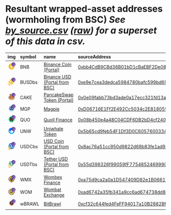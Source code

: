 
Resultant wrapped-asset addresses (wormholing from BSC)
_See [by_source.csv](by_source.csv) ([raw](https://raw.githubusercontent.com/xlabs/portal-bridge-ui/main/apps/token-list/main/content/by_source.csv)) for a superset of this data in csv._
=========================================================================
  
| img                                                                                                           | symbol   | name                                                                       | sourceAddress                                                                                                        | solAddress                                                                                                              |   solDecimals | solMarkets                                                                                          | ethAddress                                                                                                            |   ethDecimals | ethMarkets                                      | terraAddress                                                                                                                               |   terraDecimals | terraMarkets   | maticAddress                                                                                                             |   maticDecimals | maticMarkets   | avaxAddress                                                                                                           |   avaxDecimals | avaxMarkets   | oasisAddress                                                                                                                     |   oasisDecimals | oasisMarkets   | algorandAddress   | algorandDecimals   | algorandMarkets   | auroraAddress   | auroraDecimals   | auroraMarkets   | ftmAddress   | ftmDecimals   | ftmMarkets   | karuraAddress   | karuraDecimals   | karuraMarkets   | acalaAddress   | acalaDecimals   | acalaMarkets   | klaytnAddress   | klaytnDecimals   | klaytnMarkets   | celoAddress   | celoDecimals   | celoMarkets   | nearAddress   | nearDecimals   | nearMarkets   | moonbeamAddress                                                                                                      |   moonbeamDecimals | moonbeamMarkets                                                                    | terra2Address                                                                                                                                                           |   terra2Decimals | terra2Markets   | injectiveAddress   | injectiveDecimals   | injectiveMarkets   | suiAddress   | suiDecimals   | suiMarkets   | aptosAddress   | aptosDecimals   | aptosMarkets   | arbitrumAddress                                                                                                       |   arbitrumDecimals | arbitrumMarkets                                | optimismAddress                                                                                                                   |   optimismDecimals | optimismMarkets   | xplaAddress   | xplaDecimals   | xplaMarkets   | baseAddress                                                                                                            |   baseDecimals | baseMarkets   | symbol   |
|:--------------------------------------------------------------------------------------------------------------|:---------|:---------------------------------------------------------------------------|:---------------------------------------------------------------------------------------------------------------------|:------------------------------------------------------------------------------------------------------------------------|--------------:|:----------------------------------------------------------------------------------------------------|:----------------------------------------------------------------------------------------------------------------------|--------------:|:------------------------------------------------|:-------------------------------------------------------------------------------------------------------------------------------------------|----------------:|:---------------|:-------------------------------------------------------------------------------------------------------------------------|----------------:|:---------------|:----------------------------------------------------------------------------------------------------------------------|---------------:|:--------------|:---------------------------------------------------------------------------------------------------------------------------------|----------------:|:---------------|:------------------|:-------------------|:------------------|:----------------|:-----------------|:----------------|:-------------|:--------------|:-------------|:----------------|:-----------------|:----------------|:---------------|:----------------|:---------------|:----------------|:-----------------|:----------------|:--------------|:---------------|:--------------|:--------------|:---------------|:--------------|:---------------------------------------------------------------------------------------------------------------------|-------------------:|:-----------------------------------------------------------------------------------|:------------------------------------------------------------------------------------------------------------------------------------------------------------------------|-----------------:|:----------------|:-------------------|:--------------------|:-------------------|:-------------|:--------------|:-------------|:---------------|:----------------|:---------------|:----------------------------------------------------------------------------------------------------------------------|-------------------:|:-----------------------------------------------|:----------------------------------------------------------------------------------------------------------------------------------|-------------------:|:------------------|:--------------|:---------------|:--------------|:-----------------------------------------------------------------------------------------------------------------------|---------------:|:--------------|:-----------------|
| ![BNB](https://raw.githubusercontent.com/xlabs/portal-bridge-ui/main/apps/token-list/assets/BNB_wh.png)       | BNB      | [Binance Coin (Portal)](http://coingecko.com/en/coins/binance-coin)        | [0xbb4CdB9CBd36B01bD1cBaEBF2De08d9173bc095c](https://bscscan.com/address/0xbb4CdB9CBd36B01bD1cBaEBF2De08d9173bc095c) | [9gP2kCy3wA1ctvYWQk75guqXuHfrEomqydHLtcTCqiLa](https://solscan.io/address/9gP2kCy3wA1ctvYWQk75guqXuHfrEomqydHLtcTCqiLa) |             8 | [mercurial](https://mercurial.finance/), [jupiter](https://jup.ag/)                                 | [0x418D75f65a02b3D53B2418FB8E1fe493759c7605](https://etherscan.io/address/0x418D75f65a02b3D53B2418FB8E1fe493759c7605) |            18 |                                                 | [terra1cetg5wruw2wsdjp7j46rj44xdel00z006e9yg8](https://finder.terra.money/columbus-5/address/terra1cetg5wruw2wsdjp7j46rj44xdel00z006e9yg8) |               8 |                | [0xecdcb5b88f8e3c15f95c720c51c71c9e2080525d](https://polygonscan.com/address/0xecdcb5b88f8e3c15f95c720c51c71c9e2080525d) |              18 |                | [0x442F7f22b1EE2c842bEAFf52880d4573E9201158](https://snowtrace.io/address/0x442F7f22b1EE2c842bEAFf52880d4573E9201158) |             18 |               | [0xd79Ef9A91b56c690C7b80570a3c060678667f469](https://explorer.oasis.updev.si/address/0xd79Ef9A91b56c690C7b80570a3c060678667f469) |              18 |                |                   |                    |                   |                 |                  |                 |              |               |              |                 |                  |                 |                |                 |                |                 |                  |                 |               |                |               |               |                |               |                                                                                                                      |                nan |                                                                                    | [terra1xc7ynquupyfcn43sye5pfmnlzjcw2ck9keh0l2w2a4rhjnkp64uq4pr388](https://finder.terra.money/address/terra1xc7ynquupyfcn43sye5pfmnlzjcw2ck9keh0l2w2a4rhjnkp64uq4pr388) |                8 |                 |                    |                     |                    |              |               |              |                |                 |                |                                                                                                                       |                nan |                                                |                                                                                                                                   |                nan |                   |               |                |               |                                                                                                                        |            nan |               | BNB              |
| ![BUSDbs](https://raw.githubusercontent.com/xlabs/portal-bridge-ui/main/apps/token-list/assets/BUSDbs_wh.png) | BUSDbs   | [Binance USD (Portal from BSC)](http://coingecko.com/en/coins/binance-usd) | [0xe9e7cea3dedca5984780bafc599bd69add087d56](https://bscscan.com/address/0xe9e7cea3dedca5984780bafc599bd69add087d56) | [5RpUwQ8wtdPCZHhu6MERp2RGrpobsbZ6MH5dDHkUjs2](https://solscan.io/address/5RpUwQ8wtdPCZHhu6MERp2RGrpobsbZ6MH5dDHkUjs2)   |             8 | [saber](https://app.saber.so/), [mercurial](https://mercurial.finance/), [jupiter](https://jup.ag/) | [0x7B4B0B9b024109D182dCF3831222fbdA81369423](https://etherscan.io/address/0x7B4B0B9b024109D182dCF3831222fbdA81369423) |            18 |                                                 | [terra1skjr69exm6v8zellgjpaa2emhwutrk5a6dz7dd](https://finder.terra.money/columbus-5/address/terra1skjr69exm6v8zellgjpaa2emhwutrk5a6dz7dd) |               8 |                | [0xa8d394fe7380b8ce6145d5f85e6ac22d4e91acde](https://polygonscan.com/address/0xa8d394fe7380b8ce6145d5f85e6ac22d4e91acde) |              18 |                | [0xA41a6c7E25DdD361343e8Cb8cFa579bbE5eEdb7a](https://snowtrace.io/address/0xA41a6c7E25DdD361343e8Cb8cFa579bbE5eEdb7a) |             18 |               | [0xf6568FD76f9fcD1f60f73b730F142853c5eF627E](https://explorer.oasis.updev.si/address/0xf6568FD76f9fcD1f60f73b730F142853c5eF627E) |              18 |                |                   |                    |                   |                 |                  |                 |              |               |              |                 |                  |                 |                |                 |                |                 |                  |                 |               |                |               |               |                |               | [0x692C57641fc054c2Ad6551Ccc6566EbA599de1BA](https://moonscan.io/address/0x692C57641fc054c2Ad6551Ccc6566EbA599de1BA) |                 18 | [stellaswap](https://app.stellaswap.com), [moonwell](https://moonwell.fi/artemis/) |                                                                                                                                                                         |              nan |                 |                    |                     |                    |              |               |              |                |                 |                |                                                                                                                       |                nan |                                                |                                                                                                                                   |                nan |                   |               |                |               |                                                                                                                        |            nan |               | BUSDbs           |
| ![CAKE](https://raw.githubusercontent.com/xlabs/portal-bridge-ui/main/apps/token-list/assets/CAKE_wh.png)     | CAKE     | [PancakeSwap Token (Portal)](http://coingecko.com/en/coins/pancakeswap)    | [0x0e09fabb73bd3ade0a17ecc321fd13a19e81ce82](https://bscscan.com/address/0x0e09fabb73bd3ade0a17ecc321fd13a19e81ce82) | [J8LKx7pr9Zxh9nMhhT7X3EBmj5RzuhFrHKyJAe2F2i9S](https://solscan.io/address/J8LKx7pr9Zxh9nMhhT7X3EBmj5RzuhFrHKyJAe2F2i9S) |             8 |                                                                                                     | [0x7c8161545717a334f3196e765d9713f8042EF338](https://etherscan.io/address/0x7c8161545717a334f3196e765d9713f8042EF338) |            18 |                                                 | [terra1xvqlpjl2dxyel9qrp6qvtrg04xe3jh9cyxc6av](https://finder.terra.money/columbus-5/address/terra1xvqlpjl2dxyel9qrp6qvtrg04xe3jh9cyxc6av) |               8 |                |                                                                                                                          |             nan |                | [0x98a4d09036Cc5337810096b1D004109686E56Afc](https://snowtrace.io/address/0x98a4d09036Cc5337810096b1D004109686E56Afc) |             18 |               |                                                                                                                                  |             nan |                |                   |                    |                   |                 |                  |                 |              |               |              |                 |                  |                 |                |                 |                |                 |                  |                 |               |                |               |               |                |               |                                                                                                                      |                nan |                                                                                    |                                                                                                                                                                         |              nan |                 |                    |                     |                    |              |               |              |                |                 |                |                                                                                                                       |                nan |                                                |                                                                                                                                   |                nan |                   |               |                |               |                                                                                                                        |            nan |               | CAKE             |
| ![MGP](https://raw.githubusercontent.com/xlabs/portal-bridge-ui/main/apps/token-list/assets/MGP_wh.png)       | MGP      | [Magpie](http://coingecko.com/en/coins/magpie)                             | [0xD06716E1Ff2E492Cc5034c2E81805562dd3b45fa](https://bscscan.com/address/0xD06716E1Ff2E492Cc5034c2E81805562dd3b45fa) |                                                                                                                         |           nan |                                                                                                     |                                                                                                                       |           nan |                                                 |                                                                                                                                            |             nan |                |                                                                                                                          |             nan |                |                                                                                                                       |            nan |               |                                                                                                                                  |             nan |                |                   |                    |                   |                 |                  |                 |              |               |              |                 |                  |                 |                |                 |                |                 |                  |                 |               |                |               |               |                |               |                                                                                                                      |                nan |                                                                                    |                                                                                                                                                                         |              nan |                 |                    |                     |                    |              |               |              |                |                 |                | [0xa61F74247455A40b01b0559ff6274441FAfa22A3](https://arbiscan.io//address/0xa61F74247455A40b01b0559ff6274441FAfa22A3) |                 18 | [trader joe](https://traderjoexyz.com/#/trade) |                                                                                                                                   |                nan |                   |               |                |               |                                                                                                                        |            nan |               | MGP              |
| ![QUO](https://raw.githubusercontent.com/xlabs/portal-bridge-ui/main/apps/token-list/assets/QUO_wh.png)       | QUO      | [Quoll Finance](http://coingecko.com/en/coins/quoll-finance)               | [0x08b450e4a48C04CDF6DB2bD4cf24057f7B9563fF](https://bscscan.com/address/0x08b450e4a48C04CDF6DB2bD4cf24057f7B9563fF) |                                                                                                                         |           nan |                                                                                                     |                                                                                                                       |           nan |                                                 |                                                                                                                                            |             nan |                |                                                                                                                          |             nan |                |                                                                                                                       |            nan |               |                                                                                                                                  |             nan |                |                   |                    |                   |                 |                  |                 |              |               |              |                 |                  |                 |                |                 |                |                 |                  |                 |               |                |               |               |                |               |                                                                                                                      |                nan |                                                                                    |                                                                                                                                                                         |              nan |                 |                    |                     |                    |              |               |              |                |                 |                | [0xf00D8790A76ee5A5Dbc10eaCac39151aa2af0331](https://arbiscan.io//address/0xf00D8790A76ee5A5Dbc10eaCac39151aa2af0331) |                 18 | [uniswap](https://app.uniswap.org/)            |                                                                                                                                   |                nan |                   |               |                |               |                                                                                                                        |            nan |               | QUO              |
| ![UNW](https://raw.githubusercontent.com/xlabs/portal-bridge-ui/main/apps/token-list/assets/UNW_wh.png)       | UNW      | [Uniwhale Token](http://coingecko.com/en/coins/uniwhale)                   | [0x5b65cd9feb54F1Df3D0C60576003344079f8Dc06](https://bscscan.com/address/0x5b65cd9feb54F1Df3D0C60576003344079f8Dc06) |                                                                                                                         |           nan |                                                                                                     |                                                                                                                       |           nan |                                                 |                                                                                                                                            |             nan |                |                                                                                                                          |             nan |                |                                                                                                                       |            nan |               |                                                                                                                                  |             nan |                |                   |                    |                   |                 |                  |                 |              |               |              |                 |                  |                 |                |                 |                |                 |                  |                 |               |                |               |               |                |               |                                                                                                                      |                nan |                                                                                    |                                                                                                                                                                         |              nan |                 |                    |                     |                    |              |               |              |                |                 |                | [0xF73Ce9D8F7BDDCC38Cb3e662Cb93622B2145a47f](https://arbiscan.io//address/0xF73Ce9D8F7BDDCC38Cb3e662Cb93622B2145a47f) |                 18 |                                                |                                                                                                                                   |                nan |                   |               |                |               |                                                                                                                        |            nan |               | UNW              |
| ![USDCbs](https://raw.githubusercontent.com/xlabs/portal-bridge-ui/main/apps/token-list/assets/USDCbs_wh.png) | USDCbs   | [USD Coin (Portal from BSC)](http://coingecko.com/en/coins/usd-coin)       | [0x8ac76a51cc950d9822d68b83fe1ad97b32cd580d](https://bscscan.com/address/0x8ac76a51cc950d9822d68b83fe1ad97b32cd580d) | [FCqfQSujuPxy6V42UvafBhsysWtEq1vhjfMN1PUbgaxA](https://solscan.io/address/FCqfQSujuPxy6V42UvafBhsysWtEq1vhjfMN1PUbgaxA) |             8 | [saber](https://app.saber.so/), [mercurial](https://mercurial.finance/), [jupiter](https://jup.ag/) | [0x7cd167B101D2808Cfd2C45d17b2E7EA9F46b74B6](https://etherscan.io/address/0x7cd167B101D2808Cfd2C45d17b2E7EA9F46b74B6) |            18 |                                                 | [terra1yljlrxvkar0c6ujpvf8g57m5rpcwl7r032zyvu](https://finder.terra.money/columbus-5/address/terra1yljlrxvkar0c6ujpvf8g57m5rpcwl7r032zyvu) |               8 |                |                                                                                                                          |             nan |                | [0x6145E8a910aE937913426BF32De2b26039728ACF](https://snowtrace.io/address/0x6145E8a910aE937913426BF32De2b26039728ACF) |             18 |               | [0x4cA2A3De42eabC8fd8b0AC46127E64DB08b9150e](https://explorer.oasis.updev.si/address/0x4cA2A3De42eabC8fd8b0AC46127E64DB08b9150e) |              18 |                |                   |                    |                   |                 |                  |                 |              |               |              |                 |                  |                 |                |                 |                |                 |                  |                 |               |                |               |               |                |               |                                                                                                                      |                nan |                                                                                    |                                                                                                                                                                         |              nan |                 |                    |                     |                    |              |               |              |                |                 |                |                                                                                                                       |                nan |                                                |                                                                                                                                   |                nan |                   |               |                |               |                                                                                                                        |            nan |               | USDCbs           |
| ![USDTbs](https://raw.githubusercontent.com/xlabs/portal-bridge-ui/main/apps/token-list/assets/USDTbs_wh.png) | USDTbs   | [Tether USD (Portal from BSC)](http://coingecko.com/en/coins/tether)       | [0x55d398326f99059fF775485246999027B3197955](https://bscscan.com/address/0x55d398326f99059fF775485246999027B3197955) | [8qJSyQprMC57TWKaYEmetUR3UUiTP2M3hXdcvFhkZdmv](https://solscan.io/address/8qJSyQprMC57TWKaYEmetUR3UUiTP2M3hXdcvFhkZdmv) |             8 | [saber](https://app.saber.so/), [mercurial](https://mercurial.finance/), [jupiter](https://jup.ag/) | [0xDe60aDfDdAAbaAAC3dAFa57B26AcC91Cb63728c4](https://etherscan.io/address/0xDe60aDfDdAAbaAAC3dAFa57B26AcC91Cb63728c4) |            18 |                                                 | [terra1vlqeghv5mt5udh96kt5zxlh2wkh8q4kewkr0dd](https://finder.terra.money/columbus-5/address/terra1vlqeghv5mt5udh96kt5zxlh2wkh8q4kewkr0dd) |               8 |                |                                                                                                                          |             nan |                | [0xA67BCC0D06d7d13A13A2AE30bF30f1B434f5a28B](https://snowtrace.io/address/0xA67BCC0D06d7d13A13A2AE30bF30f1B434f5a28B) |             18 |               | [0x366EF31C8dc715cbeff5fA54Ad106dC9c25C6153](https://explorer.oasis.updev.si/address/0x366EF31C8dc715cbeff5fA54Ad106dC9c25C6153) |              18 |                |                   |                    |                   |                 |                  |                 |              |               |              |                 |                  |                 |                |                 |                |                 |                  |                 |               |                |               |               |                |               |                                                                                                                      |                nan |                                                                                    |                                                                                                                                                                         |              nan |                 |                    |                     |                    |              |               |              |                |                 |                |                                                                                                                       |                nan |                                                |                                                                                                                                   |                nan |                   |               |                |               |                                                                                                                        |            nan |               | USDTbs           |
| ![WMX](https://raw.githubusercontent.com/xlabs/portal-bridge-ui/main/apps/token-list/assets/WMX_wh.png)       | WMX      | [Wombex Finance](http://coingecko.com/en/coins/wombex)                     | [0xa75d9ca2a0a1D547409D82e1B06618EC284A2CeD](https://bscscan.com/address/0xa75d9ca2a0a1D547409D82e1B06618EC284A2CeD) |                                                                                                                         |           nan |                                                                                                     |                                                                                                                       |           nan |                                                 |                                                                                                                                            |             nan |                |                                                                                                                          |             nan |                |                                                                                                                       |            nan |               |                                                                                                                                  |             nan |                |                   |                    |                   |                 |                  |                 |              |               |              |                 |                  |                 |                |                 |                |                 |                  |                 |               |                |               |               |                |               |                                                                                                                      |                nan |                                                                                    |                                                                                                                                                                         |              nan |                 |                    |                     |                    |              |               |              |                |                 |                | [0x5190F06EaceFA2C552dc6BD5e763b81C73293293](https://arbiscan.io//address/0x5190F06EaceFA2C552dc6BD5e763b81C73293293) |                 18 | [camelot](https://app.camelot.exchange/)       |                                                                                                                                   |                nan |                   |               |                |               |                                                                                                                        |            nan |               | WMX              |
| ![WOM](https://raw.githubusercontent.com/xlabs/portal-bridge-ui/main/apps/token-list/assets/WOM_wh.png)       | WOM      | [Wombat Exchange](http://coingecko.com/en/coins/wombat-exchange)           | [0xad6742a35fb341a9cc6ad674738dd8da98b94fb1](https://bscscan.com/address/0xad6742a35fb341a9cc6ad674738dd8da98b94fb1) |                                                                                                                         |           nan |                                                                                                     | [0xc0B314a8c08637685Fc3daFC477b92028c540CFB](https://etherscan.io/address/0xc0B314a8c08637685Fc3daFC477b92028c540CFB) |            18 | [pancakeswap](https://pancakeswap.finance/swap) |                                                                                                                                            |             nan |                | [0x77749d37A87BFf80060c00152B213F61341A6de5](https://polygonscan.com/address/0x77749d37A87BFf80060c00152B213F61341A6de5) |              18 |                | [0xa15E4544D141aa98C4581a1EA10Eb9048c3b3382](https://snowtrace.io/address/0xa15E4544D141aa98C4581a1EA10Eb9048c3b3382) |             18 |               |                                                                                                                                  |             nan |                |                   |                    |                   |                 |                  |                 |              |               |              |                 |                  |                 |                |                 |                |                 |                  |                 |               |                |               |               |                |               |                                                                                                                      |                nan |                                                                                    |                                                                                                                                                                         |              nan |                 |                    |                     |                    |              |               |              |                |                 |                | [0x7b5eb3940021ec0e8e463d5dbb4b7b09a89ddf96](https://arbiscan.io//address/0x7b5eb3940021ec0e8e463d5dbb4b7b09a89ddf96) |                 18 | [uniswap](https://app.uniswap.org/)            | [0xD2612B256F6f76feA8C6fbca0BF3166D0d13a668](https://optimistic.etherscan.io//address/0xD2612B256F6f76feA8C6fbca0BF3166D0d13a668) |                 18 |                   |               |                |               | [0xD9541B08B375D58ae104EC247d7443D2D7235D64](https://basescan.org//address/0xD9541B08B375D58ae104EC247d7443D2D7235D64) |             18 |               | WOM              |
| ![wBRAWL](https://raw.githubusercontent.com/xlabs/portal-bridge-ui/main/apps/token-list/assets/wBRAWL_wh.png) | wBRAWL   | [BitBrawl](http://coingecko.com/en/coins/bitbrawl)                         | [0xcf32c644fed4FeFF94017a10B2882Bf71eE740dD](https://bscscan.com/address/0xcf32c644fed4FeFF94017a10B2882Bf71eE740dD) |                                                                                                                         |           nan |                                                                                                     |                                                                                                                       |           nan |                                                 |                                                                                                                                            |             nan |                |                                                                                                                          |             nan |                |                                                                                                                       |            nan |               |                                                                                                                                  |             nan |                |                   |                    |                   |                 |                  |                 |              |               |              |                 |                  |                 |                |                 |                |                 |                  |                 |               |                |               |               |                |               |                                                                                                                      |                nan |                                                                                    |                                                                                                                                                                         |              nan |                 |                    |                     |                    |              |               |              |                |                 |                |                                                                                                                       |                nan |                                                |                                                                                                                                   |                nan |                   |               |                |               |                                                                                                                        |            nan |               | wBRAWL           |